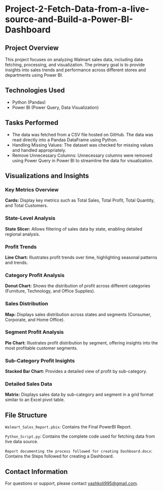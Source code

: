 # Project-2-Fetch-Data-from-a-live-source-and-Build-a-Power-BI-Dashboard

## Project Overview
This project focuses on analyzing Walmart sales data, including data fetching, processing, and visualization. The primary goal is to provide insights into sales trends and performance across different stores and departments using Power BI.

## Technologies Used

* Python (Pandas)
* Power BI (Power Query, Data Visualization)

## Tasks Performed

* The data was fetched from a CSV file hosted on GitHub. The data was read directly into a Pandas DataFrame using Python.
* Handling Missing Values: The dataset was checked for missing values and handled appropriately.
* Remove Unnecessary Columns: Unnecessary columns were removed using Power Query in Power BI to streamline the data for visualization.

## Visualizations and Insights

### Key Metrics Overview
**Cards:** Display key metrics such as Total Sales, Total Profit, Total Quantity, and Total Customers.

### State-Level Analysis
**State Slicer:** Allows filtering of sales data by state, enabling detailed regional analysis.

### Profit Trends
**Line Chart:** Illustrates profit trends over time, highlighting seasonal patterns and trends.

### Category Profit Analysis
**Donut Chart:** Shows the distribution of profit across different categories (Furniture, Technology, and Office Supplies).

### Sales Distribution
**Map:** Displays sales distribution across states and segments (Consumer, Corporate, and Home Office).

### Segment Profit Analysis
**Pie Chart:** Illustrates profit distribution by segment, offering insights into the most profitable customer segments.

### Sub-Category Profit Insights
**Stacked Bar Chart:** Provides a detailed view of profit by sub-category.

### Detailed Sales Data
**Matrix:** Displays sales data by sub-category and segment in a grid format similar to an Excel pivot table.

## File Structure

`Walmart_Sales_Report.pbix`: Contains the Final PowerBI Report.

`Python_Script.py`: Contains the complete code used for fetching data from live data source.

`Report documenting the process followed for creating Dashboard.docx`: Contains the Steps followed for creating a Dashboard. 

## Contact Information

For questions or support, please contact yashkoli995@gmail.com.
